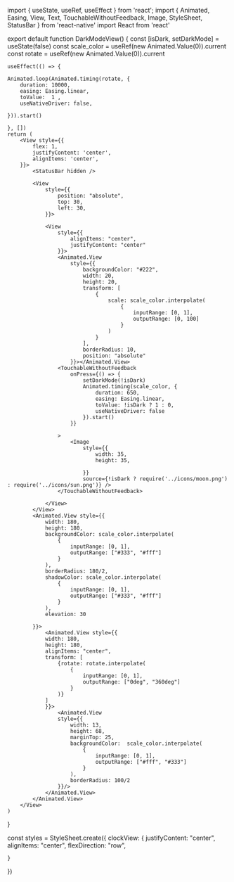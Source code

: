 
import { useState, useRef, useEffect } from 'react';
import { Animated, Easing, View, Text, TouchableWithoutFeedback, Image, StyleSheet, StatusBar } from 'react-native'
import React from 'react'

export default function DarkModeView() {
    const [isDark, setDarkMode] = useState(false)
    const scale_color = useRef(new Animated.Value(0)).current
    const rotate = useRef(new Animated.Value(0)).current
    
    useEffect(() => {
         
    Animated.loop(Animated.timing(rotate, {
        duration: 10000,
        easing: Easing.linear,
        toValue:  1 ,
        useNativeDriver: false,
        
    })).start()

    }, [])
    return (
        <View style={{
            flex: 1,
            justifyContent: 'center',
            alignItems: 'center',
        }}>
            <StatusBar hidden />

            <View
                style={{
                    position: "absolute",
                    top: 30,
                    left: 30,
                }}>

                <View
                    style={{
                        alignItems: "center",
                        justifyContent: "center"
                    }}>
                    <Animated.View
                        style={{
                            backgroundColor: "#222",
                            width: 20,
                            height: 20,
                            transform: [
                                {
                                    scale: scale_color.interpolate(
                                        {
                                            inputRange: [0, 1],
                                            outputRange: [0, 100]
                                        }
                                    )
                                }
                            ],
                            borderRadius: 10,
                            position: "absolute"
                        }}></Animated.View>
                    <TouchableWithoutFeedback
                        onPress={() => {
                            setDarkMode(!isDark)
                            Animated.timing(scale_color, {
                                duration: 650,
                                easing: Easing.linear,
                                toValue: !isDark ? 1 : 0,
                                useNativeDriver: false
                            }).start()
                        }}

                    >
                        <Image
                            style={{
                                width: 35,
                                height: 35,

                            }}
                            source={!isDark ? require('../icons/moon.png') : require('../icons/sun.png')} />
                    </TouchableWithoutFeedback>

                </View>
            </View>
            <Animated.View style={{
                width: 180,
                height: 180,
                backgroundColor: scale_color.interpolate(
                    {
                        inputRange: [0, 1],
                        outputRange: ["#333", "#fff"]
                    }
                ),
                borderRadius: 180/2,
                shadowColor: scale_color.interpolate(
                    {
                        inputRange: [0, 1],
                        outputRange: ["#333", "#fff"]
                    }
                ),
                elevation: 30

            }}>
                <Animated.View style={{
                width: 180,
                height: 180,
                alignItems: "center",
                transform: [
                    {rotate: rotate.interpolate(
                        {
                            inputRange: [0, 1],
                            outputRange: ["0deg", "360deg"]
                        }
                    )}
                ]
                }}>
                    <Animated.View 
                    style={{
                        width: 13,
                        height: 68,
                        marginTop: 25,
                        backgroundColor:  scale_color.interpolate(
                            {
                                inputRange: [0, 1],
                                outputRange: ["#fff", "#333"]
                            }
                        ),
                        borderRadius: 100/2
                    }}/>
                </Animated.View>
            </Animated.View>
        </View>
    )
}

const styles = StyleSheet.create({
    clockView: {
        justifyContent: "center",
        alignItems: "center",
        flexDirection: "row",
        
    }
})
